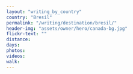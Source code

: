 ```yaml
---
layout: "writing_by_country"
country: "Bresil"
permalink: "/writing/destination/bresil/"
header-img: "assets/owner/hero/canada-bg.jpg"
flickr-text: ""
distance:
days:
photos:
videos:
walk:
---
```

